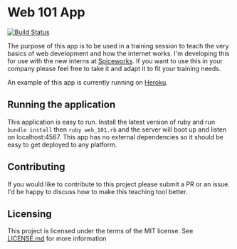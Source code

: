 # Web 101 App

[![Build Status](https://travis-ci.org/natesholland/web_101.svg?branch=master)](https://travis-ci.org/natesholland/web_101)

The purpose of this app is to be used in a training session to teach the very basics
of web development and how the internet works.
I'm developing this for use with the new interns at [Spiceworks](https://www.spiceworks.com).
If you want to use this in your company please feel free to take it and adapt it
to fit your training needs.

An example of this app is currently running on [Heroku](http://web101.herokuapp.com/).

## Running the application

This application is easy to run. Install the latest version of ruby and run `bundle install` then `ruby web_101.rb`
and the server will boot up and listen on localhost:4567.
This app has no external dependencies so it should be easy to get deployed to any
platform.

## Contributing

If you would like to contribute to this project please submit a PR or an issue.
I'd be happy to discuss how to make this teaching tool better.

## Licensing

This project is licensed under the terms of the MIT license.
See [LICENSE.md](/LICENSE.md) for more information
